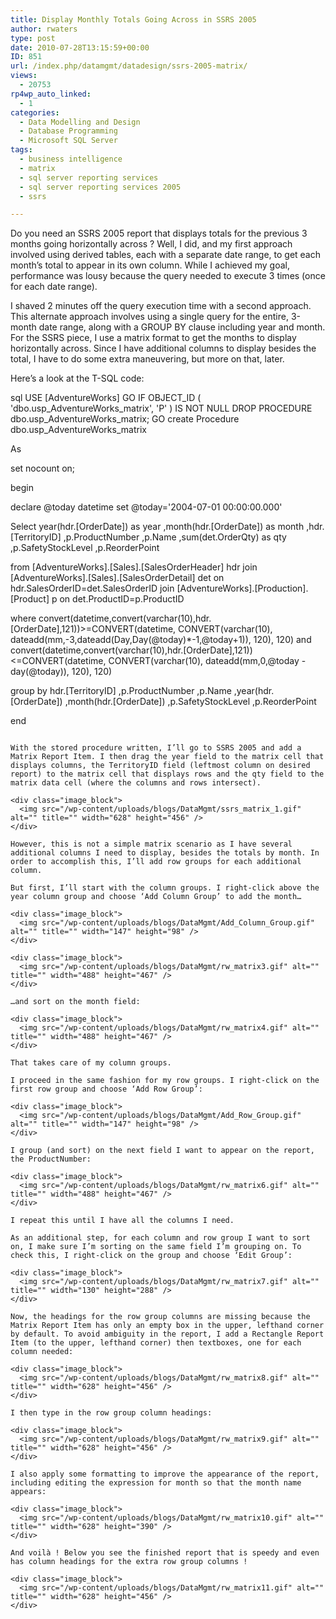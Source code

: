 ```yaml
---
title: Display Monthly Totals Going Across in SSRS 2005
author: rwaters
type: post
date: 2010-07-28T13:15:59+00:00
ID: 851
url: /index.php/datamgmt/datadesign/ssrs-2005-matrix/
views:
  - 20753
rp4wp_auto_linked:
  - 1
categories:
  - Data Modelling and Design
  - Database Programming
  - Microsoft SQL Server
tags:
  - business intelligence
  - matrix
  - sql server reporting services
  - sql server reporting services 2005
  - ssrs

---
```

Do you need an SSRS 2005 report that displays totals for the previous 3 months going horizontally across ? Well, I did, and my first approach involved using derived tables, each with a separate date range, to get each month’s total to appear in its own column. While I achieved my goal, performance was lousy because the query needed to execute 3 times (once for each date range).

I shaved 2 minutes off the query execution time with a second approach. This alternate approach involves using a single query for the entire, 3-month date range, along with a GROUP BY clause including year and month. For the SSRS piece, I use a matrix format to get the months to display horizontally across. Since I have additional columns to display besides the total, I have to do some extra maneuvering, but more on that, later.

Here’s a look at the T-SQL code:

sql
USE [AdventureWorks]
GO
IF OBJECT_ID ( 'dbo.usp_AdventureWorks_matrix', 'P' ) IS NOT NULL 
    DROP PROCEDURE dbo.usp_AdventureWorks_matrix;
GO
create Procedure dbo.usp_AdventureWorks_matrix

As

set nocount on;

begin

declare @today datetime
set @today='2004-07-01 00:00:00.000'


Select year(hdr.[OrderDate]) as year
,month(hdr.[OrderDate]) as month
,hdr.[TerritoryID]
,p.ProductNumber
,p.Name
,sum(det.OrderQty) as qty
,p.SafetyStockLevel
,p.ReorderPoint

from [AdventureWorks].[Sales].[SalesOrderHeader] hdr
join [AdventureWorks].[Sales].[SalesOrderDetail] det
on hdr.SalesOrderID=det.SalesOrderID
	join [AdventureWorks].[Production].[Product] p
	on det.ProductID=p.ProductID
	
where convert(datetime,convert(varchar(10),hdr.[OrderDate],121))>=CONVERT(datetime, CONVERT(varchar(10), dateadd(mm,-3,dateadd(Day,Day(@today)*-1,@today+1)), 120), 120)
and convert(datetime,convert(varchar(10),hdr.[OrderDate],121))<=CONVERT(datetime, CONVERT(varchar(10), dateadd(mm,0,@today - day(@today)), 120), 120) 

group by hdr.[TerritoryID]
,p.ProductNumber
,p.Name
,year(hdr.[OrderDate]) 
,month(hdr.[OrderDate]) 
,p.SafetyStockLevel
,p.ReorderPoint

end
```

With the stored procedure written, I’ll go to SSRS 2005 and add a Matrix Report Item. I then drag the year field to the matrix cell that displays columns, the TerritoryID field (leftmost column on desired report) to the matrix cell that displays rows and the qty field to the matrix data cell (where the columns and rows intersect).

<div class="image_block">
  <img src="/wp-content/uploads/blogs/DataMgmt/ssrs_matrix_1.gif" alt="" title="" width="628" height="456" />
</div>

However, this is not a simple matrix scenario as I have several additional columns I need to display, besides the totals by month. In order to accomplish this, I’ll add row groups for each additional column.

But first, I’ll start with the column groups. I right-click above the year column group and choose ‘Add Column Group’ to add the month…

<div class="image_block">
  <img src="/wp-content/uploads/blogs/DataMgmt/Add_Column_Group.gif" alt="" title="" width="147" height="98" />
</div>

<div class="image_block">
  <img src="/wp-content/uploads/blogs/DataMgmt/rw_matrix3.gif" alt="" title="" width="488" height="467" />
</div>

…and sort on the month field:

<div class="image_block">
  <img src="/wp-content/uploads/blogs/DataMgmt/rw_matrix4.gif" alt="" title="" width="488" height="467" />
</div>

That takes care of my column groups.

I proceed in the same fashion for my row groups. I right-click on the first row group and choose ‘Add Row Group’:

<div class="image_block">
  <img src="/wp-content/uploads/blogs/DataMgmt/Add_Row_Group.gif" alt="" title="" width="147" height="98" />
</div>

I group (and sort) on the next field I want to appear on the report, the ProductNumber:

<div class="image_block">
  <img src="/wp-content/uploads/blogs/DataMgmt/rw_matrix6.gif" alt="" title="" width="488" height="467" />
</div>

I repeat this until I have all the columns I need. 

As an additional step, for each column and row group I want to sort on, I make sure I’m sorting on the same field I’m grouping on. To check this, I right-click on the group and choose ‘Edit Group’:

<div class="image_block">
  <img src="/wp-content/uploads/blogs/DataMgmt/rw_matrix7.gif" alt="" title="" width="130" height="288" />
</div>

Now, the headings for the row group columns are missing because the Matrix Report Item has only an empty box in the upper, lefthand corner by default. To avoid ambiguity in the report, I add a Rectangle Report Item (to the upper, lefthand corner) then textboxes, one for each column needed:

<div class="image_block">
  <img src="/wp-content/uploads/blogs/DataMgmt/rw_matrix8.gif" alt="" title="" width="628" height="456" />
</div>

I then type in the row group column headings:

<div class="image_block">
  <img src="/wp-content/uploads/blogs/DataMgmt/rw_matrix9.gif" alt="" title="" width="628" height="456" />
</div>

I also apply some formatting to improve the appearance of the report, including editing the expression for month so that the month name appears:

<div class="image_block">
  <img src="/wp-content/uploads/blogs/DataMgmt/rw_matrix10.gif" alt="" title="" width="628" height="390" />
</div>

And voilà ! Below you see the finished report that is speedy and even has column headings for the extra row group columns !

<div class="image_block">
  <img src="/wp-content/uploads/blogs/DataMgmt/rw_matrix11.gif" alt="" title="" width="628" height="456" />
</div>
